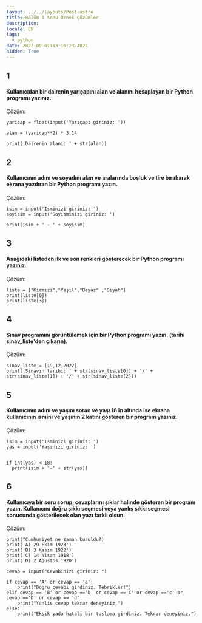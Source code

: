 ```yaml
---
layout: ../../layouts/Post.astro
title: Bölüm 1 Sonu Örnek Çözümler
description:
locale: EN
tags:
  - python
date: 2022-09-01T13:10:23.402Z
hidden: True
---
```


## 1

#### Kullanıcıdan bir dairenin yarıçapını alan ve alanını hesaplayan bir Python programı yazınız.

Çözüm:

    yaricap = float(input('Yarıçapı giriniz: '))

    alan = (yaricap**2) * 3.14

    print('Dairenin alanı: ' + str(alan))

## 2

#### Kullanıcının adını ve soyadını alan ve aralarında boşluk ve tire bırakarak ekrana yazdıran bir Python programı yazın.

Çözüm:

    isim = input('Isminizi giriniz: ')
    soyisim = input('Soyisminizi giriniz: ')

    print(isim + ' - ' + soyisim)

## 3

#### Aşağıdaki listeden ilk ve son renkleri gösterecek bir Python programı yazınız.

Çözüm:

    liste = ["Kırmızı","Yeşil","Beyaz" ,"Siyah"]
    print(liste[0])
    print(liste[3])

## 4

#### Sınav programını görüntülemek için bir Python programı yazın. (tarihi sinav_liste'den çıkarın).

Çözüm:

    sinav_liste = [19,12,2022]
    print('Sınavın tarihi: ' + str(sinav_liste[0]) + '/' + str(sinav_liste[1]) + '/' + str(sinav_liste[2]))

## 5

#### Kullanıcının adını ve yaşını soran ve yaşı 18 in altında ise ekrana kullanıcının ismini ve yaşının 2 katını gösteren bir program yazınız.

Çözüm:

    isim = input('Isminizi giriniz: ')
    yas = input('Yaşınızı giriniz: ')


    if int(yas) < 18:
      print(isim + '-' + str(yas))

## 6

#### Kullanıcıya bir soru sorup, cevaplarını şıklar halinde gösteren bir program yazın. Kullanıcını doğru şıkkı seçmesi veya yanlış şıkkı seçmesi sonucunda gösterilecek olan yazı farklı olsun.

Çözüm:

    print("Cumhuriyet ne zaman kuruldu?)
    print('A) 29 Ekim 1923')
    print('B) 3 Kasım 1922')
    print('C) 14 Nisan 1918')
    print('D) 2 Ağustos 1920')

    cevap = input("Cevabinizi giriniz: ")

    if cevap == 'A' or cevap == 'a':
        print("Dogru cevabi girdiniz. Tebrikler!")
    elif cevap == 'B' or cevap =='b' or cevap =='C' or cevap =='c' or cevap =='D' or cevap == 'd':
        print("Yanlis cevap tekrar deneyiniz.")
    else:
        print("Eksik yada hatali bir tuslama girdiniz. Tekrar deneyiniz.")
